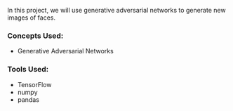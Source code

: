 In this project, we will use generative adversarial networks to generate new images of faces.

### Concepts Used:
 - Generative Adversarial Networks
 
### Tools Used:
 - TensorFlow
 - numpy
 - pandas
 
